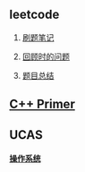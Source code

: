 ## leetcode
1. [刷题笔记](code/code.md)

2. [回顾时的问题](code/wenti.md)

3. [题目总结](code/recover.md)

## [C++ Primer](primer/primer.md)

## UCAS
#### [操作系统](ucas/ucas.md)
